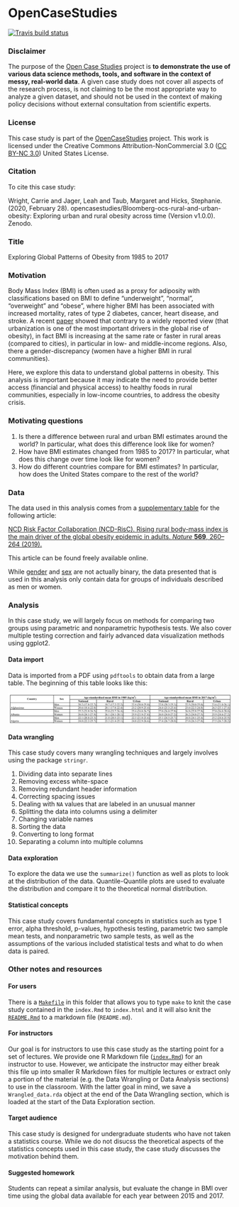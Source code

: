 <!-- README.md is generated from README.Rmd. Please edit that file -->
OpenCaseStudies
===============

<!-- badges: start -->
[![Travis build
status](https://travis-ci.org/opencasestudies/Bloomberg-ocs-rural-and-urban-obesity.svg?branch=master)](https://travis-ci.org/opencasestudies/Bloomberg-ocs-rural-and-urban-obesity)
<!-- badges: end -->

### Disclaimer

The purpose of the [Open Case
Studies](https://opencasestudies.github.io) project is **to demonstrate
the use of various data science methods, tools, and software in the
context of messy, real-world data**. A given case study does not cover
all aspects of the research process, is not claiming to be the most
appropriate way to analyze a given dataset, and should not be used in
the context of making policy decisions without external consultation
from scientific experts.

### License

This case study is part of the
[OpenCaseStudies](https://opencasestudies.github.io) project. This work
is licensed under the Creative Commons Attribution-NonCommercial 3.0
([CC BY-NC 3.0](https://creativecommons.org/licenses/by-nc/3.0/us/))
United States License.

### Citation

To cite this case study:

Wright, Carrie and Jager, Leah and Taub, Margaret and Hicks, Stephanie.
(2020, February 28).
opencasestudies/Bloomberg-ocs-rural-and-urban-obesity: Exploring urban
and rural obesity across time (Version v1.0.0). Zenodo.

### Title

Exploring Global Patterns of Obesity from 1985 to 2017

### Motivation

Body Mass Index (BMI) is often used as a proxy for adiposity with
classifications based on BMI to define “underweight”, “normal”,
“overweight” and “obese”, where higher BMI has been associated with
increased mortality, rates of type 2 diabetes, cancer, heart disease,
and stroke. A recent
[paper](https://www.nature.com/articles/s41586-019-1171-x.pdf) showed
that contrary to a widely reported view (that urbanization is one of the
most important drivers in the global rise of obesity), in fact BMI is
increasing at the same rate or faster in rural areas (compared to
cities), in particular in low- and middle-income regions. Also, there a
gender-discrepancy (women have a higher BMI in rural communities).

Here, we explore this data to understand global patterns in obesity.
This analysis is important because it may indicate the need to provide
better access (financial and physical access) to healthy foods in rural
communities, especially in low-income countries, to address the obesity
crisis.

### Motivating questions

1.  Is there a difference between rural and urban BMI estimates around
    the world? In particular, what does this difference look like for
    women?
2.  How have BMI estimates changed from 1985 to 2017? In particular,
    what does this change over time look like for women?
3.  How do different countries compare for BMI estimates? In particular,
    how does the United States compare to the rest of the world?

### Data

The data used in this analysis comes from a [supplementary
table](https://static-content.springer.com/esm/art%3A10.1038%2Fs41586-019-1171-x/MediaObjects/41586_2019_1171_MOESM1_ESM.pdf)
for the following article:

[NCD Risk Factor Collaboration (NCD-RisC). Rising rural body-mass index
is the main driver of the global obesity epidemic in adults. *Nature*
**569**, 260–264
(2019).](https://www.nature.com/articles/s41586-019-1171-x)

This article can be found freely available online.

While
<a href="https://www.genderspectrum.org/quick-links/understanding-gender/" target="_blank">gender</a>
and
<a href="https://www.who.int/genomics/gender/en/index1.html" target="_blank">sex</a>
are not actually binary, the data presented that is used in this
analysis only contain data for groups of individuals described as men or
women.

### Analysis

In this case study, we will largely focus on methods for comparing two
groups using parametric and nonparametric hypothesis tests. We also
cover multiple testing correction and fairly advanced data visualization
methods using ggplot2.

#### Data import

Data is imported from a PDF using `pdftools` to obtain data from a large
table. The beginning of this table looks like this:

![](img/first_page.png)

#### Data wrangling

This case study covers many wrangling techniques and largely involves
using the package `stringr`.

1.  Dividing data into separate lines
2.  Removing excess white-space
3.  Removing redundant header information
4.  Correcting spacing issues
5.  Dealing with `NA` values that are labeled in an unusual manner
6.  Splitting the data into columns using a delimiter
7.  Changing variable names
8.  Sorting the data
9.  Converting to long format
10. Separating a column into multiple columns

#### Data exploration

To explore the data we use the `summarize()` function as well as plots
to look at the distribution of the data. Quantile-Quantile plots are
used to evaluate the distribution and compare it to the theoretical
normal distribution.

#### Statistical concepts

This case study covers fundamental concepts in statistics such as type 1
error, alpha threshold, p-values, hypothesis testing, parametric two
sample mean tests, and nonparametric two sample tests, as well as the
assumptions of the various included statistical tests and what to do
when data is paired.

### Other notes and resources

#### For users

There is a [`Makefile`](Makefile) in this folder that allows you to type
`make` to knit the case study contained in the `index.Rmd` to
`index.html` and it will also knit the [`README.Rmd`](README.Rmd) to a
markdown file (`README.md`).

#### For instructors

Our goal is for instructors to use this case study as the starting point
for a set of lectures. We provide one R Markdown file
([`index.Rmd`](index.Rmd)) for an instructor to use. However, we
anticipate the instructor may either break this file up into smaller R
Markdown files for multiple lectures or extract only a portion of the
material (e.g. the Data Wrangling or Data Analysis sections) to use in
the classroom. With the latter goal in mind, we save a
`Wrangled_data.rda` object at the end of the Data Wrangling section,
which is loaded at the start of the Data Exploration section.

#### Target audience

This case study is designed for undergraduate students who have not
taken a statistics course. While we do not disucss the theoretical
aspects of the statistics concepts used in this case study, the case
study discusses the motivation behind them.

#### Suggested homework

Students can repeat a similar analysis, but evaluate the change in BMI
over time using the global data available for each year between 2015 and
2017.
